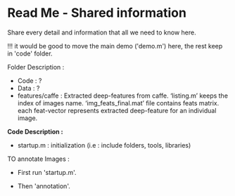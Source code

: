 # Read Me - Shared information

Share every detail and information that all we need to know here.<br />

!!! it would be good to move the main demo ('demo.m') here, the rest keep in 'code' folder.


</b> Folder Description : </b> <br />

- Code : ?
- Data : ?
- features/caffe : Extracted deep-features from caffe. ‘listing.m’ keeps the index of images name. ‘img_feats_final.mat’ file contains feats matrix. each feat-vector represents extracted deep-feature for an individual image.


<b> Code Description : </b> <br />

- startup.m : initialization (i.e : include folders, tools, libraries)

TO annotate Images : <br />

- First run 'startup.m'.

- Then 'annotation'.


